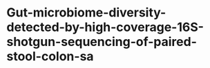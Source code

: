 # Gut-microbiome-diversity-detected-by-high-coverage-16S-shotgun-sequencing-of-paired-stool-colon-sa